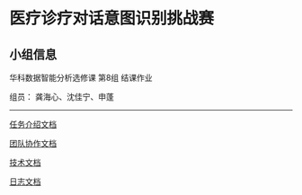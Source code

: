 # 医疗诊疗对话意图识别挑战赛

## 小组信息

华科数据智能分析选修课 第8组 结课作业

组员： 龚海心、沈佳宁、申蓬

---

[任务介绍文档](docs/任务介绍文档.md)

[团队协作文档](docs/协作文档.md)

[技术文档](docs/技术文档.md)

[日志文档](docs/日志文档.md)